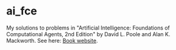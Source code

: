 # ai_fce

My solutions to problems in "Artificial Intelligence: Foundations of Computational Agents, 2nd Edition" by David L. Poole and Alan K. Mackworth. See here: [Book website](http://artint.info/index.html).




